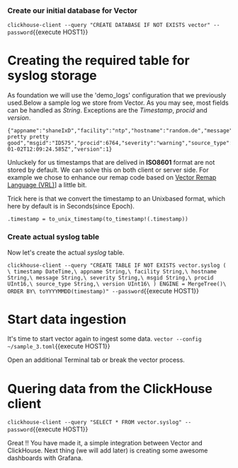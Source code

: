 ### Create our initial database for Vector
`clickhouse-client --query "CREATE DATABASE IF NOT EXISTS vector" --password`{{execute HOST1}}

# Creating the required table for syslog storage

As foundation we will use the 'demo_logs' configuration that we previously used.Below a sample log we store from Vector. As you may see, most fields can be handled as *String*. Exceptions are the *Timestamp*, *procid* and *version*. 

```
{"appname":"shaneIxD","facility":"ntp","hostname":"random.de","message":"Pretty pretty pretty good","msgid":"ID575","procid":6764,"severity":"warning","source_type":"demo_logs","timestamp":"2022-01-02T12:09:24.585Z","version":1}
```

Unluckely for us timestamps that are delived in **ISO8601** format are not stored by default.  We can solve this on both client or server side. For example we chose to enhance our remap code based on [Vector Remap Language (VRL)](https://vector.dev/docs/reference/vrl/)] a little bit.

Trick here is that we convert the timestamp to an Unixbased format, which here by default is in Seconds(since Epoch).

```
.timestamp = to_unix_timestamp(to_timestamp!(.timestamp))
```

### Create actual syslog table
Now let's create the actual *syslog* table.

`clickhouse-client --query "CREATE TABLE IF NOT EXISTS vector.syslog ( \
    timestamp DateTime,\
    appname String,\
    facility String,\
    hostname String,\
    message String,\
    severity String,\
    msgid String,\
    procid UInt16,\
    source_type String,\
    version UInt16\
) ENGINE = MergeTree()\
ORDER BY\
    toYYYYMMDD(timestamp)" --password`{{execute HOST1}}

# Start data ingestion
It's time to start vector again to ingest some data.
`vector --config ~/sample_3.toml`{{execute HOST1}}

Open an additional Terminal tab or break the vector process.
# Quering data from the ClickHouse client
`clickhouse-client --query "SELECT * FROM vector.syslog" --password`{{execute HOST1}}

Great !! You have made it, a simple integration between Vector and ClickHouse. Next thing (we will add later) is creating some awesome dashboards with Grafana.